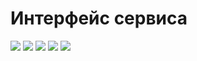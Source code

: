# Интерфейс сервиса

![](https://imgur.com/REIln8l.png)
![](https://imgur.com/rQJPFtX.png)
![](https://imgur.com/kTIsPqJ.png)
![](https://imgur.com/XdAeHvl.png)
![](https://imgur.com/y70EkGr.png)
